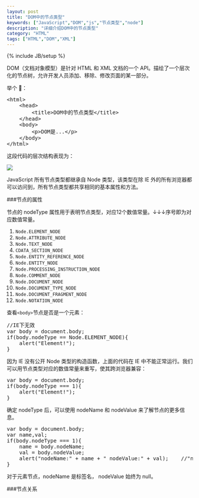 ```yaml
---
layout: post
title: "DOM中的节点类型"
keywords: ["JavaScript","DOM","js","节点类型","node"]
description: "详细介绍DOM中的节点类型"
category: "HTML"
tags: ["HTML","DOM","XML"]
---
```

{% include JB/setup %}

DOM（文档对象模型）是针对 HTML 和 XML 文档的一个 API。描绘了一个层次化的节点树，允许开发人员添加、移除、修改页面的某一部分。

举个 🌰：

<pre>
&lt;html&gt;
	&lt;head&gt;
		&lt;title&gt;DOM中的节点类型&lt;/title&gt;
	&lt;/head&gt;
	&lt;body&gt;
		&lt;p&gt;DOM是...&lt;/p&gt;
	&lt;/body&gt;
&lt;/html&gt;
</pre>

这段代码的层次结构表现为：

![](http://cdn.saymagic.cn/o_1apsfda5311ce4v8jkt1c081ohv9.jpg)

JavaScript 所有节点类型都继承自 Node 类型，该类型在除 IE 外的所有浏览器都可以访问到，所有节点类型都共享相同的基本属性和方法。

###节点的属性

节点的 nodeType 属性用于表明节点类型，对应12个数值常量。↓↓↓序号即为对应数值常量。

1. <code class="txt">Node.ELEMENT_NODE</code>
2. `Node.ATTRIBUTE_NODE`
3. <code class="txt">Node.TEXT_NODE</code>
4. `CDATA_SECTION_NODE`
5. `Node.ENTITY_REFERENCE_NODE`
6. `Node.ENTITY_NODE`
7. `Node.PROCESSING_INSTRUCTION_NODE`
8. `Node.COMMENT_NODE`
9. <code class="txt">Node.DOCUMENT_NODE</code>
10. `Node.DOCUMENT_TYPE_NODE`
11. `Node.DOCUMENT_FRAGMENT_NODE`
12. `Node.NOTATION_NODE`

查看`<body>`节点是否是一个元素：

<pre>
//IE下无效
var body = document.body;
if(body.nodeType == Node.ELEMENT_NODE){
    alert("Element!");
}
</pre>

因为 IE 没有公开 Node 类型的构造函数，上面的代码在 IE 中不能正常运行。我们可以用节点类型对应的数值常量来重写，使其跨浏览器兼容：

<pre>
var body = document.body;
if(body.nodeType === 1){
    alert("Element!");
}
</pre>

确定 nodeType 后，可以使用 nodeName 和 nodeValue 来了解节点的更多信息。

<pre>
var body = document.body;
var name,val;
if(body.nodeType === 1){
    name = body.nodeName;
    val = body.nodeValue;
    alert("nodeName:" + name + " nodeValue:" + val);	//"nodeName: BODY nodeValue:null"
}
</pre>

对于元素节点，nodeName 是标签名， nodeValue 始终为 null。

###节点关系


